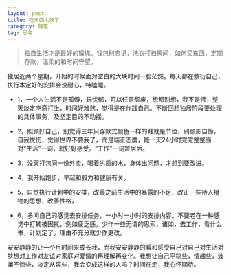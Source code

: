 ```yaml
---
layout: post
title: 吃东西太快了
category: 随笔
tag: 思考
---
```

> 独自生活才是最好的锻炼。钱包别忘记，洗衣打扫房间，如何买东西，定期存款，温柔的和时间守望。

独居近两个星期，开始的时候面对空白的大块时间一脸茫然，每天都在敷衍自己，执行本定好的安排会没耐心，特瞌睡。

- 1，一个人生活不是孤僻，玩忧郁，可以任意颓废，想都别想，我不是佛，整天淡定吃斋打坐，时间好难熬，觉得是在作践自己。不断回想独居阶段要处理的具体事务，及坚定目的不动摇。

- 2，照顾好自己，别觉得三年只穿款式颜色一样的鞋就是节俭，别顾影自怜，自我忧伤，觉得世界不要我了，而是端正态度，能一天24小时完完整整面对“生活”一词，就好好感受。“工作”一词暂居后。

- 3，没天打包同一份外卖，喝着劣质的水，身体出问题，才想到要改进。

- 4，我开始跑步，早起和毅力和健康有关。

- 5，自觉执行计划中的安排，改善之前生活中的暴露的不足，改正一些待人接物的思想，改善性格，

- 6，多问自己的感觉去安排任务，一小时一小时的安排内容。不要老在一种感觉中打转被困扰，例如疲乏感。少作一些无谓的思索，诸如，去工作，看什么书，计划定了，理由不充分就少作更改。

 安安静静的让一个月时间来成长我，而我安安静静的看和感受自己对自己对生活对梦想对工作对友谊对家庭对爱情的再理解再变化。我想让自己平稳些，情趣些，波澜不惊些，淡定从容些，我会变成这样的人吗？时间在走，我心怀期待。

